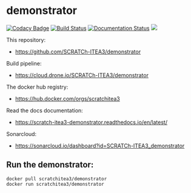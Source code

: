 # demonstrator
[![Codacy Badge](https://api.codacy.com/project/badge/Grade/1100f7236ecb405f8063b2533a6924eb)](https://app.codacy.com/gh/SCRATCh-ITEA3/demonstrator?utm_source=github.com&utm_medium=referral&utm_content=SCRATCh-ITEA3/demonstrator&utm_campaign=Badge_Grade_Dashboard)
[![Build Status](https://cloud.drone.io/api/badges/SCRATCh-ITEA3/demonstrator/status.svg)](https://cloud.drone.io/SCRATCh-ITEA3/demonstrator) [![Documentation Status](https://readthedocs.org/projects/scratch-itea3-demonstrator/badge/?version=latest)](https://scratch-itea3-demonstrator.readthedocs.io/en/latest/?badge=latest) [![](https://images.microbadger.com/badges/image/scratchitea3/demonstrator.svg)](https://microbadger.com/images/scratchitea3/demonstrator "Get your own image badge on microbadger.com")


This repository:
* https://github.com/SCRATCh-ITEA3/demonstrator

Build pipeline:
* https://cloud.drone.io/SCRATCh-ITEA3/demonstrator

The docker hub registry:
* https://hub.docker.com/orgs/scratchitea3

Read the docs documentation:
* https://scratch-itea3-demonstrator.readthedocs.io/en/latest/


Sonarcloud:
* https://sonarcloud.io/dashboard?id=SCRATCh-ITEA3_demonstrator

## Run the demonstrator:
```
docker pull scratchitea3/demonstrator
docker run scratchitea3/demonstrator
```
